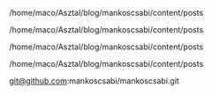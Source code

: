 /home/maco/Asztal/blog/mankoscsabi/content/posts

/home/maco/Asztal/blog/mankoscsabi/content/posts

/home/maco/Asztal/blog/mankoscsabi/content/posts

/home/maco/Asztal/blog/mankoscsabi/content/posts

git@github.com:mankoscsabi/mankoscsabi.git